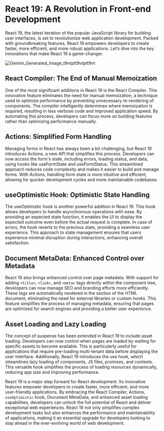 # React 19: A Revolution in Front-end Development

React 19, the latest iteration of the popular JavaScript library for building user interfaces, is set to revolutionize web application development. Packed with groundbreaking features, React 19 empowers developers to create faster, more efficient, and more robust applications. Let’s dive into the key innovations that make React 19 a game-changer.

![Gemini_Generated_Image_t9vtptt9vtptt9vt](https://github.com/user-attachments/assets/74101deb-9f01-46df-8c37-5d3213deb14d)


## React Compiler: The End of Manual Memoization
One of the most significant additions in React 19 is the React Compiler. This innovative feature eliminates the need for manual memoization, a technique used to optimize performance by preventing unnecessary re-rendering of components. The compiler intelligently determines where memoization is required, resulting in less verbose code and improved application speed. By automating this process, developers can focus more on building features rather than optimizing performance manually.

## Actions: Simplified Form Handling
Managing forms in React has always been a bit challenging, but React 19 introduces Actions, a new API that simplifies this process. Developers can now access the form's state, including errors, loading status, and data, using hooks like useFormState and useFormStatus. This streamlined approach reduces code complexity and makes it easier to build and manage forms. With Actions, handling form state is more intuitive and efficient, allowing for quicker development cycles and more maintainable codebases.

## useOptimistic Hook: Optimistic State Handling
The useOptimistic hook is another powerful addition in React 19. This hook allows developers to handle asynchronous operations with ease. By providing an expected state function, it enables the UI to display the expected outcome even before the actual request is complete. In case of errors, the hook reverts to the previous state, providing a seamless user experience. This approach to state management ensures that users experience minimal disruption during interactions, enhancing overall satisfaction.

## Document MetaData: Enhanced Control over Metadata
React 19 also brings enhanced control over page metadata. With support for adding `<title>`, `<link>`, and `<meta>` tags directly within the component tree, developers can now manage SEO and branding efforts more efficiently. These tags are automatically rendered in the <head> section of the HTML document, eliminating the need for external libraries or custom hooks. This feature simplifies the process of managing metadata, ensuring that pages are optimized for search engines and providing a better user experience.

## Asset Loading and Lazy Loading
The concept of suspense has been extended in React 19 to include asset loading. Developers can now control when pages are loaded by waiting for specific assets to become available. This is particularly useful for applications that require pre-loading multi-tenant data before displaying the user interface. Additionally, React 19 introduces the use hook, which streamlines lazy loading of components, JS files, promises, and contexts. This versatile hook simplifies the process of loading resources dynamically, reducing app size and improving performance.


React 19 is a major step forward for React development. Its innovative features empower developers to create faster, more efficient, and more user-friendly applications. By embracing the React Compiler, Actions, `useOptimistic` hook, Document MetaData, and enhanced asset loading capabilities, developers can unlock the full potential of React and deliver exceptional web experiences. React 19 not only simplifies complex development tasks but also enhances the performance and maintainability of applications, making it an essential upgrade for developers looking to stay ahead in the ever-evolving world of web development.

